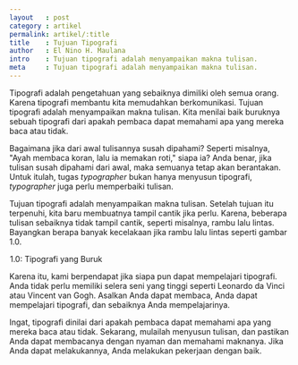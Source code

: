 ```yaml
---
layout   : post
category : artikel
permalink: artikel/:title
title    : Tujuan Tipografi
author   : El Nino H. Maulana
intro    : Tujuan tipografi adalah menyampaikan makna tulisan.
meta     : Tujuan tipografi adalah menyampaikan makna tulisan.
---
```


Tipografi adalah pengetahuan yang sebaiknya dimiliki oleh semua orang. Karena tipografi membantu kita memudahkan berkomunikasi. Tujuan tipografi adalah menyampaikan makna tulisan. Kita menilai baik buruknya sebuah tipografi dari apakah pembaca dapat memahami apa yang mereka baca atau tidak.

Bagaimana jika dari awal tulisannya susah dipahami? Seperti misalnya, "Ayah membaca koran, lalu ia memakan roti," siapa ia? Anda benar, jika tulisan susah dipahami dari awal, maka semuanya tetap akan berantakan. Untuk itulah, tugas *typographer* bukan hanya menyusun tipografi, *typographer* juga perlu memperbaiki tulisan.

Tujuan tipografi adalah menyampaikan makna tulisan. Setelah tujuan itu terpenuhi, kita baru membuatnya tampil cantik jika perlu. Karena, beberapa tulisan sebaiknya tidak tampil cantik, seperti misalnya, rambu lalu lintas. Bayangkan berapa banyak kecelakaan jika rambu lalu lintas seperti gambar 1.0.

<img src="data:image/png;base64,R0lGODlhAQABAAD/ACwAAAAAAQABAAACADs=" data-src="https://cdn-images-1.medium.com/max/720/1*GRQJANTSBTVJD4Yl0yPDTg.png" alt="Tipografi yang Buruk" title="Tipografi yang Buruk"><span class="img-caption">1.0: Tipografi yang Buruk</span>

Karena itu, kami berpendapat jika siapa pun dapat mempelajari tipografi. Anda tidak perlu memiliki selera seni yang tinggi seperti Leonardo da Vinci atau Vincent van Gogh. Asalkan Anda dapat membaca, Anda dapat mempelajari tipografi, dan sebaiknya Anda mempelajarinya.

Ingat, tipografi dinilai dari apakah pembaca dapat memahami apa yang mereka baca atau tidak. Sekarang, mulailah menyusun tulisan, dan pastikan Anda dapat membacanya dengan nyaman dan memahami maknanya. Jika Anda dapat melakukannya, Anda melakukan pekerjaan dengan baik.
